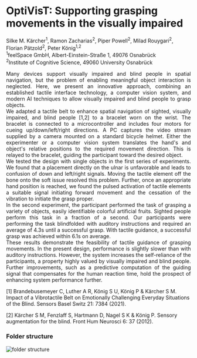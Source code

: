 # OptiVisT: Supporting grasping movements in the visually impaired

Silke M. Kärcher<sup>1</sup>, Ramon Zacharias<sup>2</sup>, Piper Powell<sup>2</sup>, Milad Rouygari<sup>2</sup>, Florian Pätzold<sup>2</sup>, Peter König<sup>1,2</sup>  
<sup>1</sup>feelSpace GmbH, Albert-Einstein-Straße 1, 49076 Osnabrück  
<sup>2</sup>Institute of Cognitive Science, 49060 University Osnabrück

<p align="justify">
Many devices support visually impaired and blind people in spatial navigation, but the problem of enabling meaningful object interaction is neglected. Here, we present an innovative approach, combining an established tactile interface technology, a computer vision system, and modern AI techniques to allow visually impaired and blind people to grasp objects. <br/>
We adapted a tactile belt to enhance spatial navigation of sighted, visually impaired, and blind people [1,2] to a bracelet worn on the wrist. The bracelet is connected to a microcontroller and includes four motors for cueing up/down/left/right directions. A PC captures the video stream supplied by a camera mounted on a standard bicycle helmet. Either the experimenter or a computer vision system translates the hand's and object's relative positions to the required movement direction. This is relayed to the bracelet, guiding the participant toward the desired object. <br/>
We tested the design with single objects in the first series of experiments. We found that a placement directly on the ulnar is unfavorable and leads to confusion of down and left/right signals. Moving the tactile element off the bone onto the soft issue resolved this problem. Further, once an appropriate hand position is reached, we found the pulsed activation of tactile elements a suitable signal initiating forward movement and the cessation of the vibration to initiate the grasp proper. <br/>
In the second experiment, the participant performed the task of grasping a variety of objects, easily identifiable colorful artificial fruits. Sighted people perform this task in a fraction of a second. Our participants were performing the task blindfolded with auditory instructions and required an average of 4.3s until a successful grasp. With tactile guidance, a successful grasp was achieved within 6.1s on average. <br/>
These results demonstrate the feasibility of tactile guidance of grasping movements. In the present design, performance is slightly slower than with auditory instructions. However, the system increases the self-reliance of the participants, a property highly valued by visually impaired and blind people. Further improvements, such as a predictive computation of the guiding signal that compensates for the human reaction time, hold the prospect of enhancing system performance further. <br/>
</p>

[1] Brandebusemeyer C, Luther A R, König S U, König P & Kärcher S M. Impact of a Vibrotactile Belt on Emotionally Challenging Everyday Situations of the Blind. Sensors Basel Switz 21: 7384 (2021).  

[2] Kärcher S M, Fenzlaff S, Hartmann D, Nagel S K & König P. Sensory augmentation for the blind. Front Hum Neurosci 6: 37 (2012).

### Folder structure

![folder structure](https://github.com/pippowell/OptiVisT/blob/main/flobox/Resources/Presentations/folder_structure.png)
